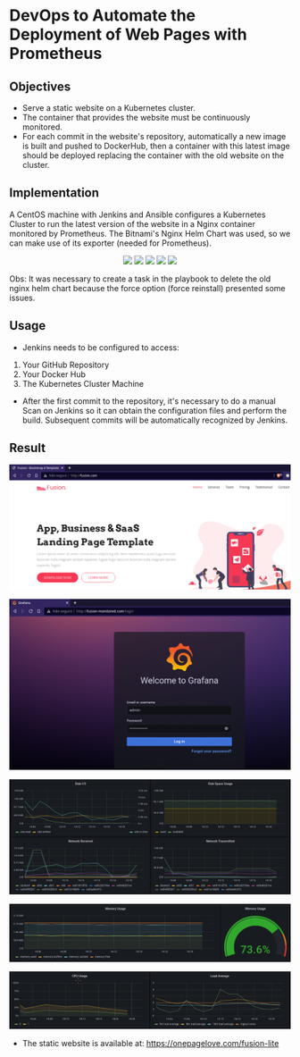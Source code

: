# DevOps to Automate the Deployment of Web Pages with Prometheus

## Objectives
- Serve a static website on a Kubernetes cluster.
- The container that provides the website must be continuously monitored.
- For each commit in the website's repository, automatically a new image is built and pushed to DockerHub, then a container with this latest image should be deployed replacing the container with the old website on the cluster.



## Implementation

A CentOS machine with Jenkins and Ansible configures a Kubernetes Cluster to run the latest version of the website in a Nginx container monitored by Prometheus. The Bitnami's Nginx Helm Chart was used, so we can make use of its exporter (needed for Prometheus).

<p align="center">
  <img src="https://img.shields.io/badge/Jenkins-D24939?style=for-the-badge&logo=Jenkins&logoColor=white"/>  
  <img src="https://img.shields.io/badge/Ansible-000000?style=for-the-badge&logo=ansible&logoColor=white"/>
  <img src="https://img.shields.io/badge/kubernetes-326ce5.svg?&style=for-the-badge&logo=kubernetes&logoColor=white"/>
  <img src="https://img.shields.io/badge/Nginx-009639?style=for-the-badge&logo=nginx&logoColor=white"/>
  <img src="https://img.shields.io/badge/Prometheus-000000?style=for-the-badge&logo=prometheus&labelColor=000000" />

</p>

Obs: It was necessary to create a task in the playbook to delete the old nginx helm chart because the force option (force reinstall) presented some issues.


## Usage
- Jenkins needs to be configured to access: 
1) Your GitHub Repository
2) Your Docker Hub
3) The Kubernetes Cluster Machine
- After the first commit to the repository, it's necessary to do a manual Scan on Jenkins so it can obtain the configuration files and perform the build. Subsequent commits will be automatically recognized by Jenkins.

## Result
<p align="center">
  <img src="images/page.png"/>
</p>
<p align="center">
  <img src="images/login.png"/>
</p>
<p align="center">
  <img src="images/prometheus1.png"/>
</p>
<p align="center">
  <img src="images/prometheus2.png"/>
</p>
<p align="center">
  <img src="images/prometheus3.png"/>
</p>


- The static website is available at:
https://onepagelove.com/fusion-lite